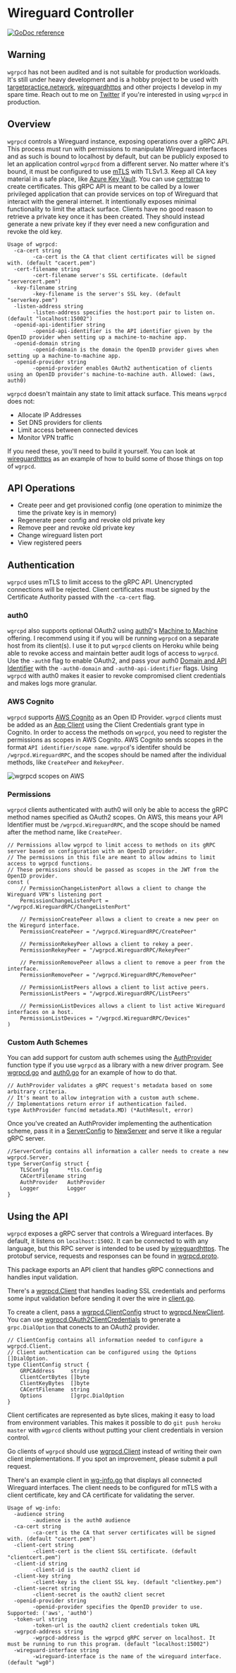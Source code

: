 # Wireguard Controller

[![GoDoc reference](https://img.shields.io/badge/godoc-reference-blue.svg)](https://godoc.org/github.com/joncooperworks/wgrpcd)

## Warning
`wgrpcd` has not been audited and is not suitable for production workloads.
It's still under heavy development and is a hobby project to be used with [targetpractice.network](https://targetpractice.network), [wireguardhttps](https://github.com/joncooperworks/wireguardhttps) and other projects I develop in my spare time.
Reach out to me on [Twitter](https://twitter.com/joncooperworks) if you're interested in using `wgrpcd` in production.

## Overview
`wgrpcd` controls a Wireguard instance, exposing operations over a gRPC API.
This process must run with permissions to manipulate Wireguard interfaces and as such is bound to localhost by default, but can be publicly exposed to let an application control `wgrpcd` from a different server.
No matter where it's bound, it must be configured to use [mTLS](https://developers.cloudflare.com/access/service-auth/mtls) with TLSv1.3.
Keep all CA key material in a safe place, like [Azure Key Vault](https://azure.microsoft.com/en-us/services/key-vault/).
You can use [certstrap](https://github.com/square/certstrap) to create certificates.
This gRPC API is meant to be called by a lower privileged application that can provide services on top of Wireguard that interact with the general internet.
It intentionally exposes minimal functionality to limit the attack surface.
Clients have no good reason to retrieve a private key once it has been created.
They should instead generate a new private key if they ever need a new configuration and revoke the old key.

```
Usage of wgrpcd:
  -ca-cert string
        -ca-cert is the CA that client certificates will be signed with. (default "cacert.pem")
  -cert-filename string
        -cert-filename server's SSL certificate. (default "servercert.pem")
  -key-filename string
        -key-filename is the server's SSL key. (default "serverkey.pem")
  -listen-address string
        -listen-address specifies the host:port pair to listen on. (default "localhost:15002")
  -openid-api-identifier string
        -openid-api-identifier is the API identifier given by the OpenID provider when setting up a machine-to-machine app.
  -openid-domain string
        -openid-domain is the domain the OpenID provider gives when setting up a machine-to-machine app.
  -openid-provider string
        -openid-provider enables OAuth2 authentication of clients using an OpenID provider's machine-to-machine auth. Allowed: (aws, auth0)
```

`wgrpcd` doesn't maintain any state to limit attack surface.
This means `wgrpcd` does not:
+ Allocate IP Addresses
+ Set DNS providers for clients
+ Limit access between connected devices
+ Monitor VPN traffic

If you need these, you'll need to build it yourself.
You can look at [wireguardhttps](https://github.com/joncooperworks/wireguardhttps) as an example of how to build some of those things on top of `wgrpcd`.

## API Operations
+ Create peer and get provisioned config (one operation to minimize the time the private key is in memory)
+ Regenerate peer config and revoke old private key 
+ Remove peer and revoke old private key
+ Change wireguard listen port
+ View registered peers

## Authentication
`wgrpcd` uses mTLS to limit access to the gRPC API.
Unencrypted connections will be rejected.
Client certificates must be signed by the Certificate Authority passed with the `-ca-cert` flag.

### auth0
`wgrcpd` also supports optional OAuth2 using [auth0](https://auth0.com/)'s [Machine to Machine](https://auth0.com/machine-to-machine) offering.
I recommend using it if you will be running `wgrpcd` on a separate host from its client(s).
I use it to put `wgrpcd` clients on Heroku while being able to revoke access and maintain better audit logs of access to `wgrpcd`.
Use the `-auth0` flag to enable OAuth2, and pass your auth0 [Domain and API Identifier](https://auth0.com/docs/get-started/set-up-apis) with the `-auth0-domain` and `-auth0-api-identifier` flags.
Using `wgrpcd` with auth0 makes it easier to revoke compromised client credentials and makes logs more granular.

### AWS Cognito
`wgrpcd` supports [AWS Cognito](https://aws.amazon.com/cognito/) as an Open ID Provider.
`wgrpcd` clients must be added as an [App Client](https://docs.aws.amazon.com/cognito/latest/developerguide/user-pool-settings-client-apps.html) using the Client Credentials grant type in Cognito.
In order to access the methods on `wgrpcd`, you need to register the permissions as scopes in AWS Cognito.
AWS Cognito sends scopes in the format `API identifier/scope name`. 
`wgrpcd`'s identifer should be `/wgrpcd.WireguardRPC`, and the scopes should be named after the individual methods, like `CreatePeer` and `RekeyPeer`.

![wgrpcd scopes on AWS](docs/wgrpcd-scopes.png)

### Permissions
`wgrpcd` clients authenticated with auth0 will only be able to access the gRPC method names specified as OAuth2 scopes.
On AWS, this means your API Identifier must be `/wgrpcd.WireguardRPC`, and the scope should be named after the method name, like `CreatePeer`.


```
// Permissions allow wgrpcd to limit access to methods on its gRPC server based on configuration with an OpenID provider.
// The permissions in this file are meant to allow admins to limit access to wgrpcd functions.
// These permissions should be passed as scopes in the JWT from the OpenID provider.
const (
	// PermissionChangeListenPort allows a client to change the Wireguard VPN's listening port
	PermissionChangeListenPort = "/wgrpcd.WireguardRPC/ChangeListenPort"

	// PermissionCreatePeer allows a client to create a new peer on the Wiregurd interface.
	PermissionCreatePeer = "/wgrpcd.WireguardRPC/CreatePeer"

	// PermissionRekeyPeer allows a client to rekey a peer.
	PermissionRekeyPeer = "/wgrpcd.WireguardRPC/RekeyPeer"

	// PermissionRemovePeer allows a client to remove a peer from the interface.
	PermissionRemovePeer = "/wgrpcd.WireguardRPC/RemovePeer"

	// PermissionListPeers allows a client to list active peers.
	PermissionListPeers = "/wgrpcd.WireguardRPC/ListPeers"

	// PermissionListDevices allows a client to list active Wireguard interfaces on a host.
	PermissionListDevices = "/wgrpcd.WireguardRPC/Devices"
)
```

### Custom Auth Schemes
You can add support for custom auth schemes using the [AuthProvider](https://godoc.org/github.com/JonCooperWorks/wgrpcd#AuthProvider) function type if you use `wgrpcd` as a library with a new driver program.
See [wgrpcd.go](wgrpcd.go) and [auth0.go](auth0.go) for an example of how to do that.

```
// AuthProvider validates a gRPC request's metadata based on some arbitrary criteria.
// It's meant to allow integration with a custom auth scheme.
// Implementations return error if authentication failed.
type AuthProvider func(md metadata.MD) (*AuthResult, error)
```

Once you've created an AuthProvider implementing the authentication scheme, pass it in a [ServerConfig](https://godoc.org/github.com/JonCooperWorks/wgrpcd#ServerConfig) to [NewServer](https://godoc.org/github.com/JonCooperWorks/wgrpcd#NewServer) and serve it like a regular gRPC server.

```
//ServerConfig contains all information a caller needs to create a new wgrpcd.Server.
type ServerConfig struct {
	TLSConfig      *tls.Config
	CACertFilename string
	AuthProvider   AuthProvider
	Logger         Logger
}
```


## Using the API
```wgrpcd``` exposes a gRPC server that controls a Wireguard interfaces.
By default, it listens on ```localhost:15002```.
It can be connected to with any language, but this RPC server is intended to be used by [wireguardhttps](https://github.com/joncooperworks/wireguardhttps).
The protobuf service, requests and responses can be found in [wgrpcd.proto](wgrpcd.proto).

This package exports an API client that handles gRPC connections and handles input validation.


There's a [wgrpcd.Client](https://godoc.org/github.com/JonCooperWorks/wgrpcd#Client) that handles loading SSL credentials and performs some input validation before sending it over the wire in [client.go](client.go).

To create a client, pass a [wgrpcd.ClientConfig](https://godoc.org/github.com/JonCooperWorks/wgrpcd#ClientConfig) struct to [wgrpcd.NewClient](https://godoc.org/github.com/JonCooperWorks/wgrpcd#NewClient). 
You can use [wgrpcd.OAuth2ClientCredentials](https://godoc.org/github.com/JonCooperWorks/wgrpcd#OAuth2ClientCredentials) to generate a `grpc.DialOption` that conects to an OAuth2 provider.

```
// ClientConfig contains all information needed to configure a wgrpcd.Client.
// Client authentication can be configured using the Options []DialOption.
type ClientConfig struct {
	GRPCAddress     string
	ClientCertBytes []byte
	ClientKeyBytes  []byte
	CACertFilename  string
	Options         []grpc.DialOption
}
```

Client certificates are represented as byte slices, making it easy to load from environment variables.
This makes it possible to do `git push heroku master` with `wgprcd` clients without putting your client credentials in version control.


Go clients of `wgrpcd` should use [wgrpcd.Client](https://godoc.org/github.com/JonCooperWorks/wgrpcd#Client) instead of writing their own client implementations.
If you spot an improvement, please submit a pull request.

There's an example client in [wg-info.go](wg-info.go) that displays all connected Wireguard interfaces.
The client needs to be configured for mTLS with a client certificate, key and CA certificate for validating the server.

```
Usage of wg-info:
  -audience string
        -audience is the auth0 audience
  -ca-cert string
        -ca-cert is the CA that server certificates will be signed with. (default "cacert.pem")
  -client-cert string
        -client-cert is the client SSL certificate. (default "clientcert.pem")
  -client-id string
        -client-id is the oauth2 client id
  -client-key string
        -client-key is the client SSL key. (default "clientkey.pem")
  -client-secret string
        -client-secret is the oauth2 client secret
  -openid-provider string
        -openid-provider specifies the OpenID provider to use. Supported: ('aws', 'auth0')
  -token-url string
        -token-url is the oauth2 client credentials token URL
  -wgrpcd-address string
        -wgrpcd-address is the wgrpcd gRPC server on localhost. It must be running to run this program. (default "localhost:15002")
  -wireguard-interface string
        -wireguard-interface is the name of the wireguard interface. (default "wg0")